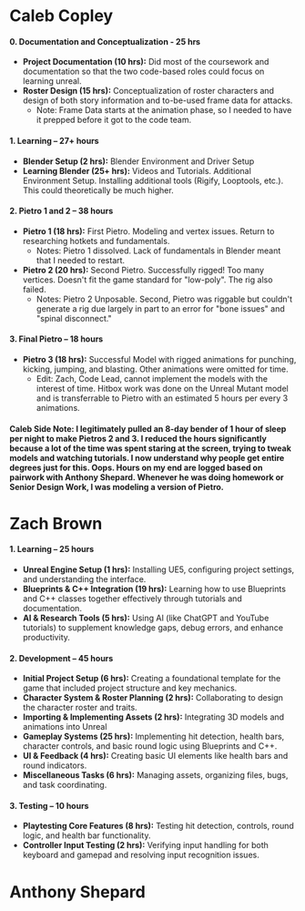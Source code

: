 # Caleb Copley
#### **0. Documentation and Conceptualization - 25 hrs**
- **Project Documentation (10 hrs):** Did most of the coursework and documentation so that the two code-based roles could focus on learning unreal.
- **Roster Design (15 hrs):** Conceptualization of roster characters and design of both story information and to-be-used frame data for attacks.
    - Note: Frame Data starts at the animation phase, so I needed to have it prepped before it got to the code team.
#### **1. Learning – 27+ hours**
- **Blender Setup (2 hrs):** Blender Environment and Driver Setup
- **Learning Blender (25+ hrs):** Videos and Tutorials. Additional Environment Setup. Installing additional tools (Rigify, Looptools, etc.). This could theoretically be much higher.
#### **2. Pietro 1 and 2 – 38 hours**
- **Pietro 1 (18 hrs):** First Pietro. Modeling and vertex issues. Return to researching hotkets and fundamentals.
    - Notes: Pietro 1 dissolved. Lack of fundamentals in Blender meant that I needed to restart.
- **Pietro 2 (20 hrs):** Second Pietro. Successfully rigged! Too many vertices. Doesn't fit the game standard for "low-poly". The rig also failed.
    - Notes: Pietro 2 Unposable. Second, Pietro was riggable but couldn't generate a rig due largely in part to an error for "bone issues" and "spinal disconnect."
#### **3. Final Pietro – 18 hours**
- **Pietro 3 (18 hrs):** Successful Model with rigged animations for punching, kicking, jumping, and blasting. Other animations were omitted for time.
    - Edit: Zach, Code Lead, cannot implement the models with the interest of time. Hitbox work was done on the Unreal Mutant model and is transferrable to Pietro with an estimated 5 hours per every 3 animations.
#### Caleb Side Note: I legitimately pulled an 8-day bender of 1 hour of sleep per night to make Pietros 2 and 3. I reduced the hours significantly because a lot of the time was spent staring at the screen, trying to tweak models and watching tutorials. I now understand why people get entire degrees just for this. Oops. Hours on my end are logged based on pairwork with Anthony Shepard. Whenever he was doing homework or Senior Design Work, I was modeling a version of Pietro.

# Zach Brown
#### **1. Learning – 25 hours**
- **Unreal Engine Setup (1 hrs):** Installing UE5, configuring project settings, and understanding the interface.
- **Blueprints & C++ Integration (19 hrs):** Learning how to use Blueprints and C++ classes together effectively through tutorials and documentation.
- **AI & Research Tools (5 hrs):** Using AI (like ChatGPT and YouTube tutorials) to supplement knowledge gaps, debug errors, and enhance productivity.
#### **2. Development – 45 hours**
- **Initial Project Setup (6 hrs):** Creating a foundational template for the game that included project structure and key mechanics.
- **Character System & Roster Planning (2 hrs):** Collaborating to design the character roster and traits.
- **Importing & Implementing Assets (2 hrs):** Integrating 3D models and animations into Unreal
- **Gameplay Systems (25 hrs):** Implementing hit detection, health bars, character controls, and basic round logic using Blueprints and C++.   
- **UI & Feedback (4 hrs):** Creating basic UI elements like health bars and round indicators.   
- **Miscellaneous Tasks (6 hrs):** Managing assets, organizing files, bugs, and task coordinating.
#### **3. Testing – 10 hours**
- **Playtesting Core Features (8 hrs):** Testing hit detection, controls, round logic, and health bar functionality.
- **Controller Input Testing (2 hrs):** Verifying input handling for both keyboard and gamepad and resolving input recognition issues.

# Anthony Shepard